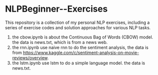 # NLPBeginner--Exercises
This repository is a collection of my personal NLP exercises, including a series of exercise codes and solution approaches for various NLP tasks.

1. the cbow.ipynb is about the Continuous Bag of Words (CBOW) model. the data is news.txt, which is from a news web.
2. the rnn.ipynb use naive rnn to do the sentiment analysis, the data is from https://www.kaggle.com/c/sentiment-analysis-on-movie-reviews/overview.
3. the lstm.ipynb use lstm to do a simple language model. the data is news.txt.
